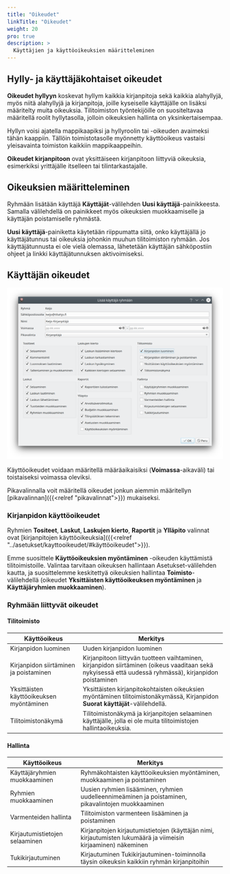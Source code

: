 ```yaml
---
title: "Oikeudet"
linkTitle: "Oikeudet"
weight: 20
pro: true
description: >
  Käyttäjien ja käyttöoikeuksien määritteleminen
---
```


## Hylly- ja käyttäjäkohtaiset oikeudet

**Oikeudet hyllyyn** koskevat hyllym kaikkia kirjanpitoja sekä kaikkia alahyllyjä, myös niitä alahyllyjä ja kirjanpitoja, joille kyseiselle käyttäjälle on lisäksi määritelty muita oikeuksia. Tilitoimiston työntekijöille on suositeltavaa määritellä roolit hyllytasolla, jolloin oikeuksien hallinta on yksinkertaisempaa.

Hyllyn voisi ajatella mappikaapiksi ja hyllyroolin tai -oikeuden avaimeksi tähän kaappiin. Tällöin toimistotasolle myönnetty käyttöoikeus vastaisi yleisavainta toimiston kaikkiin mappikaappeihin.

**Oikeudet kirjanpitoon** ovat yksittäiseen kirjanpitoon liittyviä oikeuksia, esimerkiksi yrittäjälle itselleen tai tilintarkastajalle.

## Oikeuksien määritteleminen

Ryhmään lisätään käyttäjä **Käyttäjät**-välilehden **Uusi käyttäjä**-painikkeesta. Samalla välilehdellä on painikkeet myös oikeuksien muokkaamiselle ja käyttäjän poistamiselle ryhmästä.

**Uusi käyttäjä**-painiketta käytetään riippumatta siitä, onko käyttäjällä jo käyttäjätunnus tai oikeuksia johonkin muuhun tilitoimiston ryhmään. Jos käyttäjätunnusta ei ole vielä olemassa, lähetetään käyttäjän sähköpostiin ohjeet ja linkki käyttäjätunnuksen aktivoimiseksi.

## Käyttäjän oikeudet

![](/img/fi/toimisto/ryhmaoikeudet.png)

Käyttöoikeudet voidaan määritellä määräaikaisiksi (**Voimassa**-aikaväli) tai toistaiseksi voimassa oleviksi.

Pikavalinnalla voit määritellä oikeudet jonkun aiemmin määritellyn [pikavalinnan]({{<relref "pikavalinnat">}}) mukaiseksi.

### Kirjanpidon käyttöoikeudet

Ryhmien **Tositeet**, **Laskut**, **Laskujen kierto**, **Raportit** ja **Ylläpito** valinnat ovat [kirjanpitojen käyttöoikeuksia]({{<relref "../asetukset/kayttooikeudet/#käyttöoikeudet">}}).

Emme suosittele **Käyttöoikeuksien myöntäminen** -oikeuden käyttämistä tilitoimistoille. Valintaa tarvitaan oikeuksen hallintaan Asetukset-välilehden kautta, ja suosittelemme keskitettyä oikeuksien hallintaa **Toimisto**-välilehdellä (oikeudet **Yksittäisten käyttöoikeuksen myöntäminen** ja **Käyttäjäryhmien muokkaaminen**).

### Ryhmään liittyvät oikeudet

#### Tilitoimisto

| Käyttöoikeus | Merkitys |
|--------------|----------|
| Kirjanpidon luominen  | Uuden kirjanpidon luominen |
| Kirjanpidon siirtäminen ja poistaminen | Kirjanpitoon liittyvän tuotteen vaihtaminen, kirjanpidon siirtäminen (oikeus vaaditaan sekä nykyisessä että uudessä ryhmässä), kirjanpidon poistaminen
| Yksittäisten käyttöoikeuksen myöntäminen | Yksittäisten kirjanpitokohtaisten oikeuksien myöntäminen tilitoimistonäkymässä, Kirjanpidon **Suorat käyttäjät**-välilehdellä. |
| Tilitoimistonäkymä | Tilitoimistonäkymä ja kirjanpitojen selaaminen käyttäjälle, jolla ei ole muita tilitoimistojen  hallintaoikeuksia. |

#### Hallinta
| Käyttöoikeus | Merkitys |
|--------------|----------|
| Käyttäjäryhmien muokkaaminen | Ryhmäkohtaisten käyttöoikeuksien myöntäminen, muokkaaminen ja poistaminen |
| Ryhmien muokkaaminen | Uusien ryhmien lisääminen, ryhmien uudelleennimeäminen ja poistaminen, pikavalintojen muokkaaminen |
| Varmenteiden hallinta | Tilitoimiston varmenteen lisääminen ja poistaminen |
| Kirjautumistietojen selaaminen | Kirjanpitojen kirjautumistietojen (käyttäjän nimi, kirjautumisten lukumäärä ja viimeisin kirjaaminen) näkeminen |
| Tukikirjautuminen | Kirjautuminen Tukikirjautuminen-toiminnolla täysin oikeuksin kaikkiin ryhmän kirjanpitoihin |
